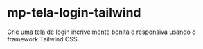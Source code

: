 # mp-tela-login-tailwind
 Crie uma tela de login incrivelmente bonita e responsiva usando o framework Tailwind CSS.
